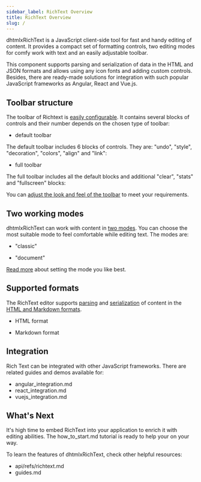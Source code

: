 ```yaml
---
sidebar_label: RichText Overview
title: RichText Overview
slug: /
---
```



dhtmlxRichText is a JavaScript client-side tool for fast and handy editing of content. It provides a compact set of formatting controls, two editing modes for comfy work with text and an easily adjustable toolbar.

This component supports parsing and serialization of data in the HTML and JSON formats and allows using any icon fonts and adding custom controls. Besides, there are ready-made solutions for integration with
such popular JavaScript frameworks as Angular, React and Vue.js.

Toolbar structure
--------------------

The toolbar of Richtext is [easily configurable](configuration.md#toolbar). It contains several blocks of controls and their number depends on the chosen type of toolbar:

- default toolbar

The default toolbar includes 6 blocks of controls. They are: "undo", "style", "decoration", "colors", "align" and "link":

<!-- ![Default toolbar](default_toolbar.png) -->

- full toolbar

The full toolbar includes all the default blocks and additional "clear", "stats" and "fullscreen" blocks:

<!-- ![Full toolbar](full_toolbar.png) -->

You can [adjust the look and feel of the toolbar](customization.md) to meet your requirements.


Two working modes 
---------------------

dhtmlxRichText can work with content in [two modes](configuration.md#modesofediting). You can choose the most suitable mode to feel comfortable while editing text. The modes are:

- "classic"

<!-- ![Classic mode](classic_mode.png) -->

- "document"

<!-- ![Document mode](doc_mode.png) -->

[Read more](configuration.md#modesofediting) about setting the mode you like best.

Supported formats
----------------

The RichText editor supports [parsing](loading_data.md#addingcontentintoeditor) and [serialization](working_with_richtext.md#gettingcontentfromeditor) of content in the 
[HTML and Markdown formats](loading_data.md#formatofcontent).

- HTML format

<!-- ![HTML format](html_format.png) -->

- Markdown format

<!-- ![Markdown format](markdown_format.png) -->

Integration
-------------

Rich Text can be integrated with other JavaScript frameworks. There are related guides and demos available for:

- angular_integration.md
- react_integration.md
- vuejs_integration.md


What's Next
-----------

It's high time to embed RichText into your application to enrich it with editing abilities. The how_to_start.md tutorial is ready to help your on your way.

To learn the features of dhtmlxRichText, check other helpful resources:

- api/refs/richtext.md
- guides.md
